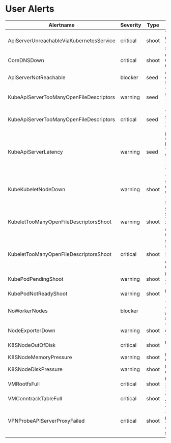 # User Alerts
|Alertname|Severity|Type|Description|
|---|---|---|---|
|ApiServerUnreachableViaKubernetesService|critical|shoot|`The Api server has been unreachable for 3 minutes via the kubernetes service in the shoot.`|
|CoreDNSDown|critical|shoot|`CoreDNS could not be found. Cluster DNS resolution will not work.`|
|ApiServerNotReachable|blocker|seed|`API server not reachable via external endpoint: {{ $labels.instance }}.`|
|KubeApiServerTooManyOpenFileDescriptors|warning|seed|`The API server ({{ $labels.instance }}) is using {{ $value }}% of the available file/socket descriptors.`|
|KubeApiServerTooManyOpenFileDescriptors|critical|seed|`The API server ({{ $labels.instance }}) is using {{ $value }}% of the available file/socket descriptors.`|
|KubeApiServerLatency|warning|seed|`Kube API server latency for verb {{ $labels.verb }} is high. This could be because the shoot workers and the control plane are in different regions. 99th percentile of request latency is greater than 3 seconds.`|
|KubeKubeletNodeDown|warning|shoot|`The kubelet {{ $labels.instance }} has been unavailable/unreachable for more than 1 hour. Workloads on the affected node may not be schedulable.`|
|KubeletTooManyOpenFileDescriptorsShoot|warning|shoot|`Shoot-kubelet ({{ $labels.kubernetes_io_hostname }}) is using {{ $value }}% of the available file/socket descriptors. Kubelet could be under heavy load.`|
|KubeletTooManyOpenFileDescriptorsShoot|critical|shoot|`Shoot-kubelet ({{ $labels.kubernetes_io_hostname }}) is using {{ $value }}% of the available file/socket descriptors. Kubelet could be under heavy load.`|
|KubePodPendingShoot|warning|shoot|`Pod {{ $labels.pod }} is stuck in "Pending" state for more than 1 hour.`|
|KubePodNotReadyShoot|warning|shoot|`Pod {{ $labels.pod }} is not ready for more than 1 hour.`|
|NoWorkerNodes|blocker||`There are no worker nodes in the cluster or all of the worker nodes in the cluster are not schedulable.`|
|NodeExporterDown|warning|shoot|`The NodeExporter has been down or unreachable from Prometheus for more than 1 hour.`|
|K8SNodeOutOfDisk|critical|shoot|`Node {{ $labels.node }} has run out of disk space.`|
|K8SNodeMemoryPressure|warning|shoot|`Node {{ $labels.node }} is under memory pressure.`|
|K8SNodeDiskPressure|warning|shoot|`Node {{ $labels.node }} is under disk pressure`|
|VMRootfsFull|critical|shoot|`Root filesystem device on instance {{ $labels.instance }} is almost full.`|
|VMConntrackTableFull|critical|shoot|`The nf_conntrack table is {{ $value }}% full.`|
|VPNProbeAPIServerProxyFailed|critical|shoot|`The API Server proxy functionality is not working. Probably the vpn connection from an API Server pod to the vpn-shoot endpoint on the Shoot workers does not work.`|
